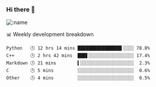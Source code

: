 ### Hi there 👋

<!--
**lv2020/lv2020** is a ✨ _special_ ✨ repository because its `README.md` (this file) appears on your GitHub profile.

Here are some ideas to get you started:

- 🔭 I’m currently working on ...
- 🌱 I’m currently learning ...
- 👯 I’m looking to collaborate on ...
- 🤔 I’m looking for help with ...
- 💬 Ask me about ...
- 📫 How to reach me: ...
- 😄 Pronouns: ...
- ⚡ Fun fact: ...
-->
![:name](https://count.getloli.com/get/@:lv2020)
 <!-- waka-box start -->
📊 Weekly development breakdown
```text
Python   🕓 12 hrs 14 mins ████████████████▌░░░░ 78.8%
C++      🕓 2 hrs 42 mins  ███▋░░░░░░░░░░░░░░░░░ 17.4%
Markdown 🕓 21 mins        ▍░░░░░░░░░░░░░░░░░░░░  2.3%
C        🕓 5 mins         ░░░░░░░░░░░░░░░░░░░░░  0.6%
Other    🕓 4 mins         ░░░░░░░░░░░░░░░░░░░░░  0.5%
```
<!-- Powered by https://github.com/YouEclipse/waka-box-go . -->
<!-- waka-box end -->
